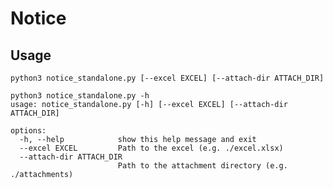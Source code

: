 # Notice
## Usage 
`python3 notice_standalone.py [--excel EXCEL] [--attach-dir ATTACH_DIR]`
```
python3 notice_standalone.py -h
usage: notice_standalone.py [-h] [--excel EXCEL] [--attach-dir ATTACH_DIR]

options:
  -h, --help            show this help message and exit
  --excel EXCEL         Path to the excel (e.g. ./excel.xlsx)
  --attach-dir ATTACH_DIR
                        Path to the attachment directory (e.g. ./attachments)
